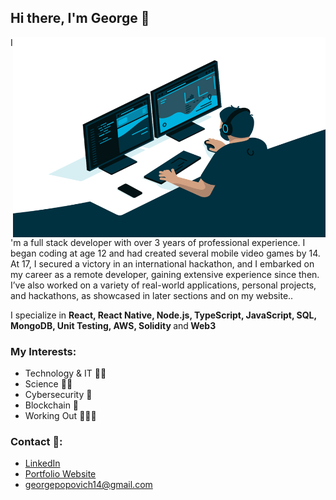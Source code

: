 ## Hi there, I'm George 👋

  <img align="right" alt="GIF" src="https://raw.githubusercontent.com/g-popovic/g-popovic/master/programmer.gif" width="500" height="320" />

I'm a full stack developer with over 3 years of professional experience. I began
coding at age 12 and had created several mobile video games by 14. At 17, I
secured a victory in an international hackathon, and I embarked on my career
as a remote developer, gaining extensive experience since then. I’ve also
worked on a variety of real-world applications, personal projects, and
hackathons, as showcased in later sections and on my website..

I specialize in
<b>React, React Native, Node.js, TypeScript, JavaScript, SQL, MongoDB, Unit Testing,
  AWS, Solidity </b>and<b> Web3</b>

### My Interests:

-   Technology & IT 👨‍💻
-   Science 🧠🧪
-   Cybersecurity 🔐
-   Blockchain 🔗
-   Working Out 🏋🏻‍♂️

### Contact 📱:

-   <a href="https://linkedin.com/in/g-popovic">LinkedIn</a>
-   <a href="https://g-popovic.github.io">Portfolio Website</a>
-   georgepopovich14@gmail.com
